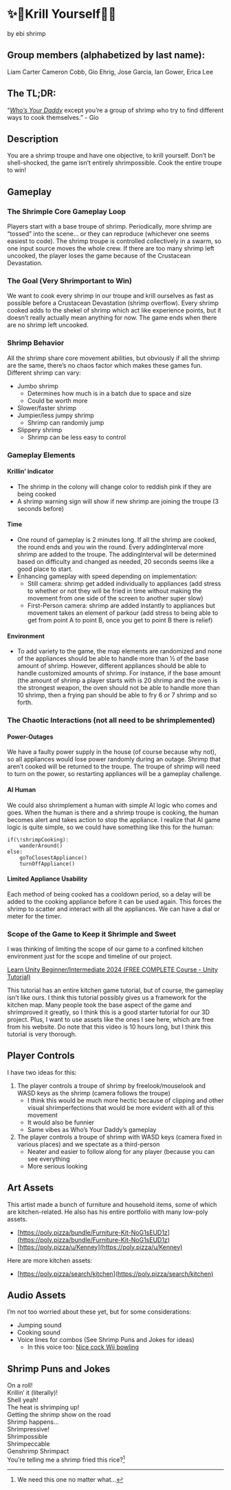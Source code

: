 # ✨🦐Krill Yourself🦐✨  
by ebi shrimp

## Group members (alphabetized by last name):

Liam Carter Cameron Cobb, Gio Ehrig, Jose Garcia, Ian Gower, Erica Lee


## The TL;DR:

“[*Who’s Your Daddy*](https://youtu.be/IH607hMeFM4?si=MrnuwKf1r503cLBb) except you’re a group of shrimp who try to find different ways to cook themselves.” \- Gio

## Description

You are a shrimp troupe and have one objective, to krill yourself. Don’t be shell-shocked, the game isn’t entirely shrimpossible. Cook the entire troupe to win\!

## Gameplay

### The Shrimple Core Gameplay Loop

Players start with a base troupe of shrimp. Periodically, more shrimp are “tossed” into the scene… or they can reproduce (whichever one seems easiest to code). The shrimp troupe is controlled collectively in a swarm, so one input source moves the whole crew. If there are too many shrimp left uncooked, the player loses the game because of the Crustacean Devastation. 

### The Goal (Very Shrimportant to Win)

We want to cook every shrimp in our troupe and krill ourselves as fast as possible before a Crustacean Devastation (shrimp overflow). Every shrimp cooked adds to the shekel of shrimp which act like experience points, but it doesn’t really actually mean anything for now. The game ends when there are no shrimp left uncooked. 

### Shrimp Behavior 

All the shrimp share core movement abilities, but obviously if all the shrimp are the same, there’s no chaos factor which makes these games fun. Different shrimp can vary:

- Jumbo shrimp  
  - Determines how much is in a batch due to space and size   
  - Could be worth more  
- Slower/faster shrimp  
- Jumpier/less jumpy shrimp  
  - Shrimp can randomly jump  
- Slippery shrimp  
  - Shrimp can be less easy to control

### Gameplay Elements

#### Krillin’ indicator  
  - The shrimp in the colony will change color to reddish pink if they are being cooked  
  - A shrimp warning sign will show if new shrimp are joining the troupe (3 seconds before)  
#### Time  
  - One round of gameplay is 2 minutes long. If all the shrimp are cooked, the round ends and you win the round. Every addingInterval more shrimp are added to the troupe. The addingInterval will be determined based on difficulty and changed as needed, 20 seconds seems like a good place to start.  
  - Enhancing gameplay with speed depending on implementation:  
    - Still camera: shrimp get added individually to appliances (add stress to whether or not they will be fried in time without making the movement from one side of the screen to another super slow)  
    - First-Person camera: shrimp are added instantly to appliances but movement takes an element of parkour (add stress to being able to get from point A to point B, once you get to point B there is relief)  
#### Environment  
  - To add variety to the game, the map elements are randomized and none of the appliances should be able to handle more than ½ of the base amount of shrimp. However, different appliances should be able to handle customized amounts of shrimp. For instance, if the base amount (the amount of shrimp a player starts with is 20 shrimp and the oven is the strongest weapon, the oven should not be able to handle more than 10 shrimp, then a frying pan should be able to fry 6 or 7 shrimp and so forth.

	

### The Chaotic Interactions (not all need to be shrimplemented)

#### Power-Outages

We have a faulty power supply in the house (of course because why not), so all appliances would lose power randomly during an outage. Shrimp that aren’t cooked will be returned to the troupe. The troupe of shrimp will need to turn on the power, so restarting appliances will be a gameplay challenge. 

#### AI Human

We could also shrimplement a human with simple AI logic who comes and goes. When the human is there and a shrimp troupe is cooking, the human becomes alert and takes action to stop the appliance. I realize that AI game logic is quite simple, so we could have something like this for the human:

	if(\!shrimpCooking):  
		wanderAround()  
	else:  
		goToClosestAppliance()  
		turnOffAppliance()

#### Limited Appliance Usability 

Each method of being cooked has a cooldown period, so a delay will be added to the cooking appliance before it can be used again. This forces the shrimp to scatter and interact with all the appliances. We can have a dial or meter for the timer.

### Scope of the Game to Keep it Shrimple and Sweet

I was thinking of limiting the scope of our game to a confined kitchen environment just for the scope and timeline of our project. 

[Learn Unity Beginner/Intermediate 2024 (FREE COMPLETE Course - Unity Tutorial)](https://youtu.be/AmGSEH7QcDg?si=gChDwqQO_cimUe9U&t=793)

This tutorial has an entire kitchen game tutorial, but of course, the gameplay isn’t like ours. I think this tutorial possibly gives us a framework for the kitchen map. Many people took the base aspect of the game and shrimproved it greatly, so I think this is a good starter tutorial for our 3D project. Plus, I want to use assets like the ones I see here, which are free from his website.  Do note that this video is 10 hours long, but I think this tutorial is very thorough.

## Player Controls

I have two ideas for this: 

1. The player controls a troupe of shrimp by freelook/mouselook and WASD keys as the shrimp (camera follows the troupe)  
   - I think this would be much more hectic because of clipping and other visual shrimperfections that would be more evident with all of this movement  
   - It would also be funnier  
   - Same vibes as Who’s Your Daddy’s gameplay  
2. The player controls a troupe of shrimp with WASD keys (camera fixed in various places) and we spectate as a third-person  
   - Neater and easier to follow along for any player (because you can see everything  
   - More serious looking

## Art Assets

This artist made a bunch of furniture and household items, some of which are kitchen-related. He also has his entire portfolio with many low-poly assets.

- [https://poly.pizza/bundle/Furniture-Kit-NoG1sEUD1z](https://poly.pizza/bundle/Furniture-Kit-NoG1sEUD1z)   
- [https://poly.pizza/u/Kenney](https://poly.pizza/u/Kenney) 

Here are more kitchen assets:

- [https://poly.pizza/search/kitchen](https://poly.pizza/search/kitchen) 
 

## Audio Assets

I’m not too worried about these yet, but for some considerations:

- Jumping sound  
- Cooking sound  
- Voice lines for combos (See Shrimp Puns and Jokes for ideas)  
  - In this voice too: [Nice cock Wii bowling](https://youtu.be/4dJO0n1Wqjg?si=ecP8CtBQbVYNbg4G)

## Shrimp Puns and Jokes

On a roll\!   
Krillin’ it (literally)\!  
Shell yeah\!  
The heat is shrimping up\!  
Getting the shrimp show on the road  
Shrimp happens…  
Shrimpressive\!  
Shrimpossible  
Shrimpeccable  
Genshrimp Shrimpact  
You’re telling me a shrimp fried this rice?[^1]

[^1]:  We need this one no matter what…
